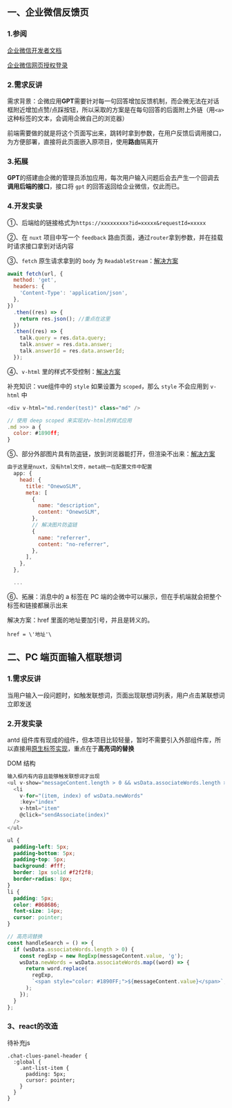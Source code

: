 ## 一、企业微信反馈页

### 1.参阅

[企业微信开发者文档](https://developer.work.weixin.qq.com/document/path/92455)

[企业微信网页授权登录](https://juejin.cn/post/6968738148226433038#comment)

### 2.需求反讲

需求背景：企微应用**GPT**需要针对每一句回答增加反馈机制，而企微无法在对话框附近增加点赞/点踩按钮，所以采取的方案是在每句回答的后面附上外链（用`<a>`这种标签的文本，会调用企微自己的浏览器）

前端需要做的就是将这个页面写出来，跳转时拿到参数，在用户反馈后调用接口，为方便部署，直接将此页面嵌入原项目，使用**路由**隔离开

### 3.拓展

**GPT**的搭建由企微的管理员添加应用，每次用户输入问题后会去产生一个回调去**调用后端的接口**，接口将 `gpt` 的回答返回给企业微信，仅此而已。

### 4.开发实录

①、后端给的链接格式为`https://xxxxxxxxx?id=xxxxx&requestId=xxxxx`

②、在 `nuxt` 项目中写一个 `feedback` 路由页面，通过`router`拿到参数，并在挂载时请求接口拿到对话内容

③、`fetch` 原生请求拿到的 `body` 为 `ReadableStream`：[解决方案](https://www.jianshu.com/p/2cf7070a2146)

```js
await fetch(url, {
  method: 'get',
  headers: {
    'Content-Type': 'application/json',
  },
})
  .then((res) => {
    return res.json(); //重点在这里
  })
  .then((res) => {
    talk.query = res.data.query;
    talk.answer = res.data.answer;
    talk.answerId = res.data.answerId;
  });
```

④、`v-html` 里的样式不受控制：[解决方案](https://juejin.cn/post/6844903569334747150)

补充知识：vue组件中的 `style` 如果设置为 `scoped`，那么 `style` 不会应用到 `v-html` 中

```js
<div v-html="md.render(test)" class="md" />

// 使用 deep scoped 来实现对v-html的样式应用
.md >>> a {
  color: #1890ff;
}
```

⑤、部分外部图片具有防盗链，放到浏览器能打开，但渲染不出来：[解决方案](https://blog.csdn.net/tiantang_1986/article/details/83748782)

```js
由于这里是nuxt，没有html文件，meta统一在配置文件中配置
  app: {
    head: {
      title: "OnewoSLM",
      meta: [
        {
          name: "description",
          content: "OnewoSLM",
        },
        // 解决图片防盗链
        {
          name: "referrer",
          content: "no-referrer",
        },
      ],
    },
  },

  ...
```

⑥、拓展：消息中的 a 标签在 PC 端的企微中可以展示，但在手机端就会把整个标签和链接都展示出来

解决方案：href 里面的地址要加引号，并且是转义的。

`href = \'地址'\`

## 二、PC 端页面输入框联想词

### 1.需求反讲

当用户输入一段问题时，如触发联想词，页面出现联想词列表，用户点击某联想词立即发送

### 2.开发实录

antd 组件库有现成的组件，但本项目比较轻量，暂时不需要引入外部组件库，所以直接用[原生标签实现](https://juejin.cn/post/6844903848662794253)，重点在于**高亮词的替换**

DOM 结构

```js
输入框内有内容且能够触发联想词才出现
<ul v-show="messageContent.length > 0 && wsData.associateWords.length > 0">
  <li
    v-for="(item, index) of wsData.newWords"
    :key="index"
    v-html="item"
    @click="sendAssociate(index)"
  />
</ul>
```

```css
ul {
  padding-left: 5px;
  padding-bottom: 5px;
  padding-top: 5px;
  background: #fff;
  border: 1px solid #f2f2f8;
  border-radius: 8px;
}
li {
  padding: 5px;
  color: #868686;
  font-size: 14px;
  cursor: pointer;
}
```

```js
// 高亮词替换
const handleSearch = () => {
  if (wsData.associateWords.length > 0) {
    const regExp = new RegExp(messageContent.value, 'g');
    wsData.newWords = wsData.associateWords.map((word) => {
      return word.replace(
        regExp,
        `<span style="color: #1890FF;">${messageContent.value}</span>`,
      );
    });
  }
};
```

### 3、react的改造

待补充js

```less
.chat-clues-panel-header {
  :global {
    .ant-list-item {
      padding: 5px;
      cursor: pointer;
    }
  }
}
```
